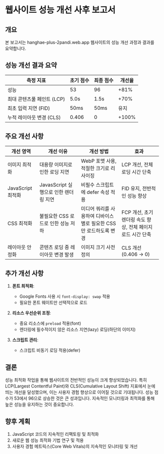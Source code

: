 # 웹사이트 성능 개선 사후 보고서

## 개요
본 보고서는 hanghae-plus-2pandi.web.app 웹사이트의 성능 개선 과정과 결과를 요약합니다.

## 성능 개선 결과 요약

| 측정 지표 | 초기 점수 | 최종 점수 | 개선율 |
|----------|----------|----------|--------|
| 성능 | 53 | 96 | +81% |
| 최대 콘텐츠풀 페인트 (LCP) | 5.0s | 1.5s | +70% |
| 최초 입력 지연 (FID) | 50ms | 50ms | 유지 |
| 누적 레이아웃 변경 (CLS) | 0.406 | 0 | +100% |

## 주요 개선 사항

| 개선 영역 | 개선 이유 | 개선 방법 | 효과 |
|----------|----------|----------|------|
| 이미지 최적화 | 대용량 이미지로 인한 로딩 지연 | WebP 포맷 사용, 적절한 크기로 리사이징 | LCP 개선, 전체 로딩 시간 단축 |
| JavaScript 최적화 | JavasScript 실행으로 인한 렌더링 지연 | 비필수 스크립트에 defer 속성 적용  | FID 유지, 전반적인 성능 향상 |
| CSS 최적화 | 불필요한 CSS 로드로 인한 성능 저하 | 미디어 쿼리를 사용하여 디바이스별로 필요한 CSS만 로드하도록 변경 | FCP 개선, 초기 렌더링 속도 향상, 전체 페이지 로드 시간 단축 |
| 레이아웃 안정화 | 콘텐츠 로딩 중 레이아웃 변경 발생 | 이미지 크기 사전 정의 | CLS 개선 (0.406 → 0) |


## 추가 개선 사항

1. **폰트 최적화**: 
   - Google Fonts 사용 시 `font-display: swap` 적용
   - 필요한 폰트 웨이트만 선택적으로 로드

2. **리소스 우선순위 조정**:
   - 중요 리소스에 `preload` 적용(font)
   - 렌더링에 필수적이지 않은 리소스 지연(lazy) 로딩(하단의 이미지)

3. **스크립트 관리**:
   - 스크립트 비동기 로딩 적용(defer)

## 결론

성능 최적화 작업을 통해 웹사이트의 전반적인 성능이 크게 향상되었습니다. 특히 LCP(Largest Contentful Paint)와 CLS(Cumulative Layout Shift) 지표에서 눈에 띄는 개선을 달성했으며, 이는 사용자 경험 향상으로 이어질 것으로 기대됩니다. 성능 점수가 53에서 96으로 상승한 것은 큰 성과입니다. 지속적인 모니터링과 최적화를 통해 높은 성능을 유지하는 것이 중요합니다.

## 향후 계획

1. JavaScript 코드의 지속적인 리팩토링 및 최적화
2. 새로운 웹 성능 최적화 기법 연구 및 적용
3. 사용자 경험 메트릭스(Core Web Vitals)의 지속적인 모니터링 및 개선
